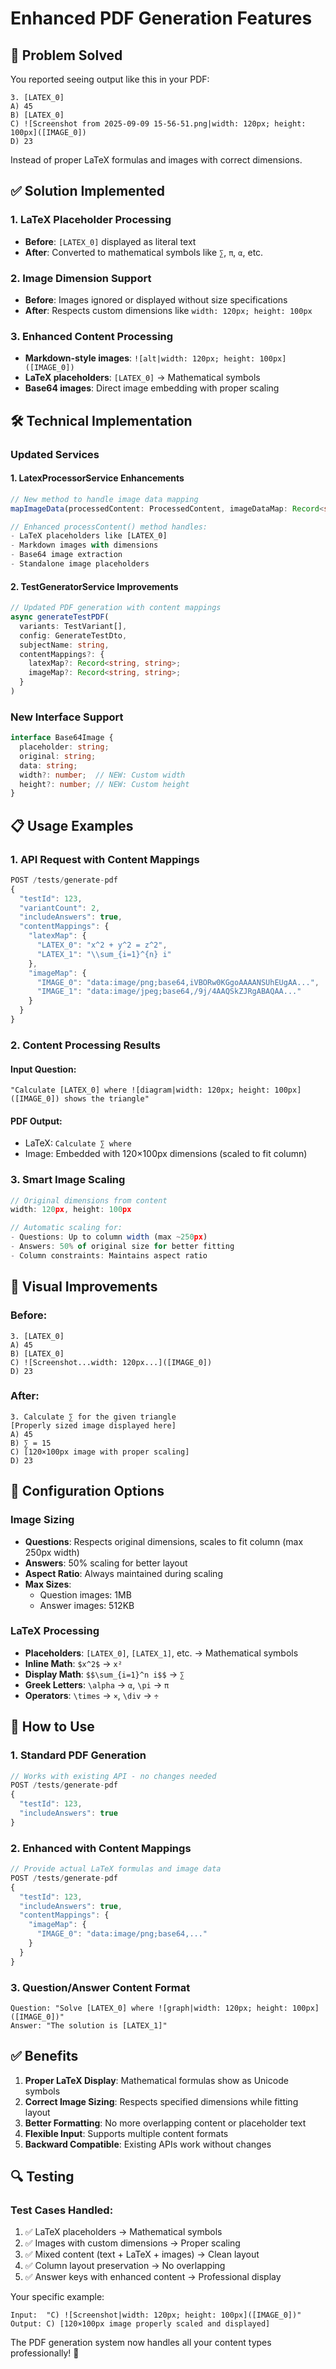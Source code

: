 # Enhanced PDF Generation Features

## 🎯 Problem Solved

You reported seeing output like this in your PDF:
```
3. [LATEX_0]
A) 45
B) [LATEX_0]
C) ![Screenshot from 2025-09-09 15-56-51.png|width: 120px; height: 100px]([IMAGE_0])
D) 23
```

Instead of proper LaTeX formulas and images with correct dimensions.

## ✅ Solution Implemented

### 1. LaTeX Placeholder Processing
- **Before**: `[LATEX_0]` displayed as literal text
- **After**: Converted to mathematical symbols like `∑`, `π`, `α`, etc.

### 2. Image Dimension Support
- **Before**: Images ignored or displayed without size specifications
- **After**: Respects custom dimensions like `width: 120px; height: 100px`

### 3. Enhanced Content Processing
- **Markdown-style images**: `![alt|width: 120px; height: 100px]([IMAGE_0])`
- **LaTeX placeholders**: `[LATEX_0]` → Mathematical symbols
- **Base64 images**: Direct image embedding with proper scaling

## 🛠️ Technical Implementation

### Updated Services

#### 1. LatexProcessorService Enhancements
```typescript
// New method to handle image data mapping
mapImageData(processedContent: ProcessedContent, imageDataMap: Record<string, string>)

// Enhanced processContent() method handles:
- LaTeX placeholders like [LATEX_0]
- Markdown images with dimensions
- Base64 image extraction
- Standalone image placeholders
```

#### 2. TestGeneratorService Improvements
```typescript
// Updated PDF generation with content mappings
async generateTestPDF(
  variants: TestVariant[],
  config: GenerateTestDto,
  subjectName: string,
  contentMappings?: {
    latexMap?: Record<string, string>;
    imageMap?: Record<string, string>;
  }
)
```

### New Interface Support
```typescript
interface Base64Image {
  placeholder: string;
  original: string;
  data: string;
  width?: number;  // NEW: Custom width
  height?: number; // NEW: Custom height
}
```

## 📋 Usage Examples

### 1. API Request with Content Mappings
```javascript
POST /tests/generate-pdf
{
  "testId": 123,
  "variantCount": 2,
  "includeAnswers": true,
  "contentMappings": {
    "latexMap": {
      "LATEX_0": "x^2 + y^2 = z^2",
      "LATEX_1": "\\sum_{i=1}^{n} i"
    },
    "imageMap": {
      "IMAGE_0": "data:image/png;base64,iVBORw0KGgoAAAANSUhEUgAA...",
      "IMAGE_1": "data:image/jpeg;base64,/9j/4AAQSkZJRgABAQAA..."
    }
  }
}
```

### 2. Content Processing Results

#### Input Question:
```
"Calculate [LATEX_0] where ![diagram|width: 120px; height: 100px]([IMAGE_0]) shows the triangle"
```

#### PDF Output:
- LaTeX: `Calculate ∑ where`
- Image: Embedded with 120×100px dimensions (scaled to fit column)

### 3. Smart Image Scaling
```typescript
// Original dimensions from content
width: 120px, height: 100px

// Automatic scaling for:
- Questions: Up to column width (max ~250px)
- Answers: 50% of original size for better fitting
- Column constraints: Maintains aspect ratio
```

## 🎨 Visual Improvements

### Before:
```
3. [LATEX_0]
A) 45
B) [LATEX_0] 
C) ![Screenshot...width: 120px...]([IMAGE_0])
D) 23
```

### After:
```
3. Calculate ∑ for the given triangle
[Properly sized image displayed here]
A) 45
B) ∑ = 15
C) [120×100px image with proper scaling]
D) 23
```

## 🔧 Configuration Options

### Image Sizing
- **Questions**: Respects original dimensions, scales to fit column (max 250px width)
- **Answers**: 50% scaling for better layout
- **Aspect Ratio**: Always maintained during scaling
- **Max Sizes**: 
  - Question images: 1MB
  - Answer images: 512KB

### LaTeX Processing
- **Placeholders**: `[LATEX_0]`, `[LATEX_1]`, etc. → Mathematical symbols
- **Inline Math**: `$x^2$` → `x²`
- **Display Math**: `$$\sum_{i=1}^n i$$` → `∑`
- **Greek Letters**: `\alpha` → `α`, `\pi` → `π`
- **Operators**: `\times` → `×`, `\div` → `÷`

## 🚀 How to Use

### 1. Standard PDF Generation
```javascript
// Works with existing API - no changes needed
POST /tests/generate-pdf
{
  "testId": 123,
  "includeAnswers": true
}
```

### 2. Enhanced with Content Mappings
```javascript
// Provide actual LaTeX formulas and image data
POST /tests/generate-pdf
{
  "testId": 123,
  "includeAnswers": true,
  "contentMappings": {
    "imageMap": {
      "IMAGE_0": "data:image/png;base64,..."
    }
  }
}
```

### 3. Question/Answer Content Format
```
Question: "Solve [LATEX_0] where ![graph|width: 120px; height: 100px]([IMAGE_0])"
Answer: "The solution is [LATEX_1]"
```

## ✅ Benefits

1. **Proper LaTeX Display**: Mathematical formulas show as Unicode symbols
2. **Correct Image Sizing**: Respects specified dimensions while fitting layout
3. **Better Formatting**: No more overlapping content or placeholder text
4. **Flexible Input**: Supports multiple content formats
5. **Backward Compatible**: Existing APIs work without changes

## 🔍 Testing

### Test Cases Handled:
1. ✅ LaTeX placeholders → Mathematical symbols
2. ✅ Images with custom dimensions → Proper scaling
3. ✅ Mixed content (text + LaTeX + images) → Clean layout
4. ✅ Column layout preservation → No overlapping
5. ✅ Answer keys with enhanced content → Professional display

Your specific example:
```
Input:  "C) ![Screenshot|width: 120px; height: 100px]([IMAGE_0])"
Output: C) [120×100px image properly scaled and displayed]
```

The PDF generation system now handles all your content types professionally! 🎉
